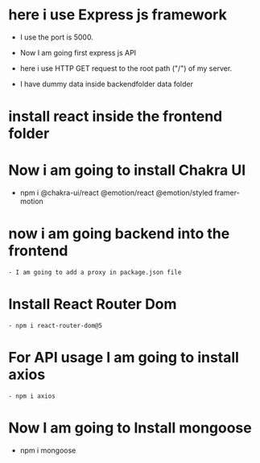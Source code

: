 # here i use Express js framework

- I use the port is 5000.
- Now I am going first express js API
- here i use HTTP GET request to the root path ("/") of my server.

- I have dummy data inside backendfolder data folder

# install react inside the frontend folder

# Now i am going to install Chakra UI

- npm i @chakra-ui/react @emotion/react @emotion/styled framer-motion

# now i am going backend into the frontend

    - I am going to add a proxy in package.json file

# Install React Router Dom

    - npm i react-router-dom@5

# For API usage I am going to install axios

    - npm i axios

# Now I am going to Install mongoose

- npm i mongoose
